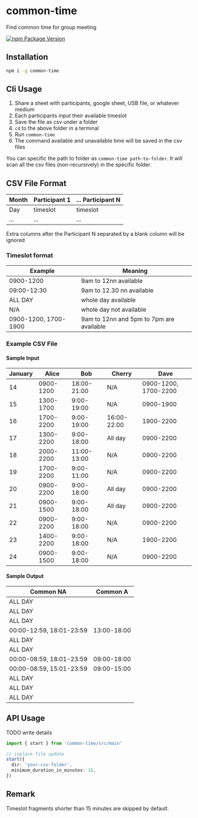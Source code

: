 # common-time

Find common time for group meeting

[![npm Package Version](https://img.shields.io/npm/v/common-time.svg?maxAge=2592000)](https://www.npmjs.com/package/common-time)

## Installation
```bash
npm i -g common-time
```

## Cli Usage
1. Share a sheet with participants, google sheet, USB file, or whatever medium
2. Each participants input their available timeslot
3. Save the file as csv under a folder
4. `cd` to the above folder in a terminal
4. Run `common-time`
5. The command available and unavailable time will be saved in the csv files

You can specific the path to folder as `common-time path-to-folder`.
It will scan all the csv files (non-recursively) in the specific folder.

## CSV File Format

| Month | Participant 1 | ... Participant N |
|---|---|---|
| Day | timeslot | timeslot |
| ... | ... | ... |

Extra columns after the Participant N separated by a blank column will be ignored

### Timeslot format

| Example | Meaning |
|---|---|
| 0900-1200 | 9am to 12nn available |
| 09:00-12:30 | 9am to 12.30 nn available |
| ALL DAY | whole day available |
| N/A | whole day not available |
| 0900-1200, 1700-1900 | 9am to 12nn and 5pm to 7pm are available |

### Example CSV File

#### Sample Input

| January | Alice     | Bob         | Cherry      | Dave                 |
|---------|-----------|-------------|-------------|----------------------|
| 14      | 0900-1200 | 18:00-21:00 | N/A         | 0900-1200, 1700-2200 |
| 15      | 1300-1700 | 9:00-19:00  | N/A         | 0900-1900            |
| 16      | 1700-2200 | 9:00-19:00  | 16:00-22:00 | 1900-2200            |
| 17      | 1300-2200 | 9:00-18:00  | All day     | 0900-2200            |
| 18      | 2000-2200 | 11:00-13:00 | N/A         | 0900-2200            |
| 19      | 1700-2200 | 9:00-11:00  | N/A         | 0900-2200            |
| 20      | 0900-2200 | 9:00-18:00  | All day     | 0900-2200            |
| 21      | 0900-1500 | 9:00-18:00  | All day     | 0900-2200            |
| 22      | 0900-2200 | 9:00-18:00  | N/A         | 0900-2200            |
| 23      | 1400-2200 | 9:00-18:00  | N/A         | 1900-2200            |
| 24      | 0900-1500 | 9:00-18:00  | N/A         | 0900-2200            |

#### Sample Output

| Common NA                | Common A    |
|--------------------------|-------------|
| ALL DAY                  |             |
| ALL DAY                  |             |
| ALL DAY                  |             |
| 00:00-12:59, 18:01-23:59 | 13:00-18:00 |
| ALL DAY                  |             |
| ALL DAY                  |             |
| 00:00-08:59, 18:01-23:59 | 09:00-18:00 |
| 00:00-08:59, 15:01-23:59 | 09:00-15:00 |
| ALL DAY                  |             |
| ALL DAY                  |             |
| ALL DAY                  |             |

## API Usage
TODO write details
```typescript
import { start } from 'common-time/src/main'

// inplace file update
start({
  dir: 'your-csv-folder',
  minimum_duration_in_minutes: 15,
})
```

## Remark
Timeslot fragments shorter than 15 minutes are skipped by default.
